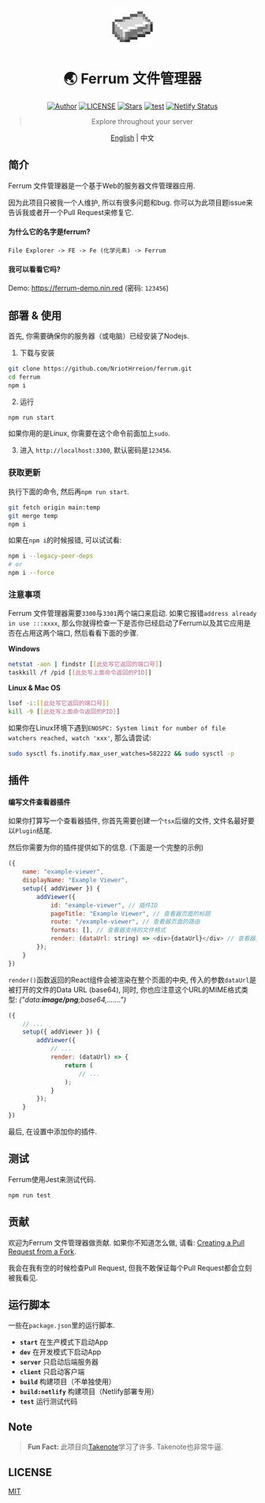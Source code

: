 <div align="center">

<img src="./public/icon.png" style="width:82px;image-rendering:pixelated;"/>

# 🌏 Ferrum 文件管理器

[![Author](https://img.shields.io/badge/Author-NriotHrreion-red.svg "Author")](https://github.com/NriotHrreion)
[![LICENSE](https://img.shields.io/badge/license-MIT-green.svg "LICENSE")](./LICENSE)
[![Stars](https://img.shields.io/github/stars/NriotHrreion/ferrum.svg?label=Stars)](https://github.com/NriotHrreion/ferrum/stargazers)
[![test](https://img.shields.io/github/workflow/status/NriotHrreion/ferrum/Run%20Code%20Tests)](https://github.com/NriotHrreion/ferrum/actions/workflows/node.js.yml)
[![Netlify Status](https://api.netlify.com/api/v1/badges/e6af7829-7b1c-47ed-bf14-deb2b2d9648a/deploy-status)](https://app.netlify.com/sites/resonant-kitsune-43a162/deploys)

> Explore throughout your server

[English](./README.md) | 中文

</div>

## 简介

Ferrum 文件管理器是一个基于Web的服务器文件管理器应用.

因为此项目只被我一个人维护, 所以有很多问题和bug. 你可以为此项目题issue来告诉我或者开一个Pull Request来修复它.

#### 为什么它的名字是ferrum?

```
File Explorer -> FE -> Fe (化学元素) -> Ferrum
```

#### 我可以看看它吗?

Demo: https://ferrum-demo.nin.red (密码: `123456`)

## 部署 & 使用

首先, 你需要确保你的服务器（或电脑）已经安装了Nodejs.

1. 下载与安装

```bash
git clone https://github.com/NriotHrreion/ferrum.git
cd ferrum
npm i
```

2. 运行

```bash
npm run start
```

如果你用的是Linux, 你需要在这个命令前面加上`sudo`.

3. 进入 `http://localhost:3300`, 默认密码是`123456`.

### 获取更新

执行下面的命令, 然后再`npm run start`.

```bash
git fetch origin main:temp
git merge temp
npm i
```

如果在`npm i`的时候报错, 可以试试看:

```bash
npm i --legacy-peer-deps
# or
npm i --force
```

### 注意事项

Ferrum 文件管理器需要`3300`与`3301`两个端口来启动. 如果它报错`address already in use :::xxxx`, 那么你就得检查一下是否你已经启动了Ferrum以及其它应用是否在占用这两个端口, 然后看看下面的步骤.

**Windows**

```bash
netstat -aon | findstr [[此处写它返回的端口号]]
taskkill /f /pid [[此处写上面命令返回的PID]]
```

**Linux & Mac OS**

```bash
lsof -i:[[此处写它返回的端口号]]
kill -9 [[此处写上面命令返回的PID]]
```

如果你在Linux环境下遇到`ENOSPC: System limit for number of file watchers reached, watch 'xxx'`, 那么请尝试:

```bash
sudo sysctl fs.inotify.max_user_watches=582222 && sudo sysctl -p
```

## 插件

#### 编写文件查看器插件

如果你打算写一个查看器插件, 你首先需要创建一个`tsx`后缀的文件, 文件名最好要以`Plugin`结尾.

然后你需要为你的插件提供如下的信息. (下面是一个完整的示例)

```js
({
    name: "example-viewer",
    displayName: "Example Viewer",
    setup({ addViewer }) {
        addViewer({
            id: "example-viewer", // 插件ID
            pageTitle: "Example Viewer", // 查看器页面的标题
            route: "/example-viewer", // 查看器页面的路由
            formats: [], // 查看器支持的文件格式
            render: (dataUrl: string) => <div>{dataUrl}</div> // 查看器页面的渲染器
        });
    }
})
```

`render()`函数返回的React组件会被渲染在整个页面的中央, 传入的参数`dataUrl`是被打开的文件的Data URL (base64), 同时, 你也应注意这个URL的MIME格式类型: _("data:**image/png**;base64,.......")_

```js
({
    // ...
    setup({ addViewer }) {
        addViewer({
            // ...
            render: (dataUrl) => {
                return (
                    // ...
                );
            }
        });
    }
})
```

最后, 在设置中添加你的插件.

## 测试

Ferrum使用Jest来测试代码.

```bash
npm run test
```

## 贡献

欢迎为Ferrum 文件管理器做贡献. 如果你不知道怎么做, 请看: [Creating a Pull Request from a Fork](https://help.github.com/en/github/collaborating-with-issues-and-pull-requests/creating-a-pull-request-from-a-fork).

我会在我有空的时候检查Pull Request, 但我不敢保证每个Pull Request都会立刻被我看见.

## 运行脚本

一些在`package.json`里的运行脚本.

- **`start`** 在生产模式下启动App
- **`dev`** 在开发模式下启动App
- **`server`** 只启动后端服务器
- **`client`** 只启动客户端
- **`build`** 构建项目（不单独使用）
- **`build:netlify`** 构建项目（Netlify部署专用）
- **`test`** 运行测试代码

## Note

> **Fun Fact:** 此项目向[Takenote](https://github.com/taniarascia/takenote)学习了许多. Takenote也非常牛逼.

## LICENSE

[MIT](./LICENSE)
